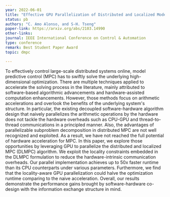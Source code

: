 ```yaml
---
year: 2022-06-01
title: "Effective GPU Parallelization of Distributed and Localized Model Predictive Control"
status: pb
authors: "C. Amo Alonso, and S-H. Tseng"
paper-link: https://arxiv.org/abs/2103.14990
other-links: 
journal: IEEE International Conference on Control & Automation
type: conference
remark: Best Student Paper Award
topic: dmpc

---
```


To effectively control large-scale distributed systems online, model predictive control (MPC) has to swiftly solve the underlying high-dimensional optimization. There are multiple techniques applied to accelerate the solving process in the literature, mainly attributed to software-based algorithmic advancements and hardware-assisted computation enhancements. However, those methods focus on arithmetic accelerations and overlook the benefits of the underlying system's structure. In particular, the existing decoupled software-hardware algorithm design that naively parallelizes the arithmetic operations by the hardware does not tackle the hardware overheads such as CPU-GPU and thread-to-thread communications in a principled manner. Also, the advantages of parallelizable subproblem decomposition in distributed MPC are not well recognized and exploited. As a result, we have not reached the full potential of hardware acceleration for MPC. In this paper, we explore those opportunities by leveraging GPU to parallelize the distributed and localized MPC (DLMPC) algorithm. We exploit the locality constraints embedded in the DLMPC formulation to reduce the hardware-intrinsic communication overheads. Our parallel implementation achieves up to 50x faster runtime than its CPU counterparts under various parameters. Furthermore, we find that the locality-aware GPU parallelization could halve the optimization runtime comparing to the naive acceleration. Overall, our results demonstrate the performance gains brought by software-hardware co-design with the information exchange structure in mind.
